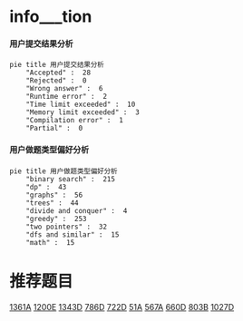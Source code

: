 # info___tion

<!-- tabs:start -->



#### **用户提交结果分析**

```mermaid
pie title 用户提交结果分析
    "Accepted" :  28
    "Rejected" :  0
    "Wrong answer" :  6
    "Runtime error" :  2
    "Time limit exceeded" :  10
    "Memory limit exceeded" :  3
    "Compilation error" :  1
    "Partial" :  0
```

#### **用户做题类型偏好分析**

```mermaid
pie title 用户做题类型偏好分析
    "binary search" :  215
    "dp" :  43
    "graphs" :  56
    "trees" :  44
    "divide and conquer" :  4
    "greedy" :  253
    "two pointers" :  32
    "dfs and similar" :  15
    "math" :  15
```



<!-- tabs:end -->
# 推荐题目
[1361A](https://codeforces.com/contest/1361/problem/A)
[1200E](https://codeforces.com/contest/1200/problem/E)
[1343D](https://codeforces.com/contest/1343/problem/D)
[786D](https://codeforces.com/contest/786/problem/D)
[722D](https://codeforces.com/contest/722/problem/D)
[51A](https://codeforces.com/contest/51/problem/A)
[567A](https://codeforces.com/contest/567/problem/A)
[660D](https://codeforces.com/contest/660/problem/D)
[803B](https://codeforces.com/contest/803/problem/B)
[1027D](https://codeforces.com/contest/1027/problem/D)
